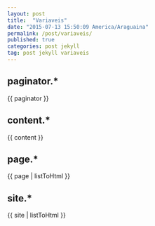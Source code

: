 ```yaml
---
layout: post
title:  "Variaveis"
date: "2015-07-13 15:50:09 America/Araguaina"
permalink: /post/variaveis/
published: true
categories: post jekyll
tag: post jekyll variaveis
---
```


<style>
  table {border: 1px solid red;}
  tr    {border: 1px solid green;}
  td    {border: 1px solid blue;}
</style>

## paginator.*

{{ paginator }}

## content.*

{{ content }}


## page.*

{{ page | listToHtml }}

## site.*

{{ site | listToHtml }}
















